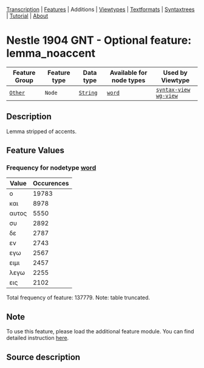 <a name="start"></a>
<div class="hidden-content"><a href="../transcription.md">Transcription</a> | <a href="../features/README.md#start">Features</a> | Additions | <a href="../viewtypes.md#start">Viewtypes</a> | <a href="../textformats.md#start">Textformats</a> |  <a href="../syntaxtrees.md#start">Syntaxtrees</a> | <a href="../tutorial/README.md#start">Tutorial</a>  | <a href="../about.md#start">About</a></div>

# Nestle 1904 GNT - Optional feature: lemma_noaccent

Feature Group | Feature type |Data type |Available for node types | Used by Viewtype 
---|---|---|---|---
[`Other`](featuresbyfeaturegroup.md#other)|`Node`|[`String`](featuresbydatatype.md#string)| [`word`](featuresbynodetype.md#word) |[`syntax-view`](../syntax-view.md#start) [`wg-view`](../wg-view.md#start) 

## Description

Lemma stripped of accents.

## Feature Values

### Frequency for nodetype [word](featuresbynodetype.md#word)

Value|Occurences
---|---
ο|19783
και|8978
αυτος|5550
συ|2892
δε|2787
εν|2743
εγω|2567
ειμι|2457
λεγω|2255
εις|2102

Total frequency of feature: 137779. Note: table truncated.

## Note

To use this feature, please load the additional feature module. You can find detailed instruction [here](README.md#adding-the-features).

## Source description
 
